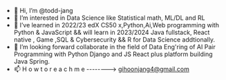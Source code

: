 - 👋 Hi, I’m @todd-jang
- 👀 I’m interested in Data Science like Statistical math, ML/DL and RL
- 🌱 I’ve learned in 2022/23 edX CS50 x,Python,Ai,Web programming with Python & JavaScript && will learn in 2023/2024 Java fullstack, React native , Game ,SQL & Cybersecurity && R for Data Science addtionally.
- 💞️ I’m looking forward collaborate in the field of Data Eng'ring of AI Pair Programming with Python Django and JS React plus platform building Java Spring.
- 📫 H o w   t o   r e a c h   m e   -------->     gihoonjang4@gmail.com

<!---
todd-jang/todd-jang is a ✨ special ✨ repository because its `README.md` (this file) appears on your GitHub profile.
You can click the Preview link to take a look at your changes.
--->
